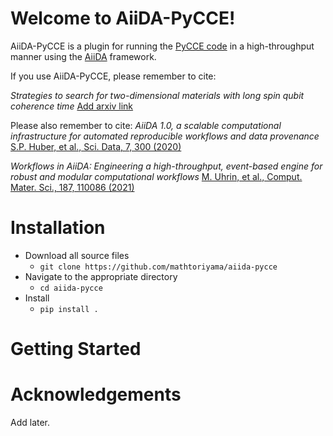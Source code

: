 Welcome to AiiDA-PyCCE!
=======================

AiiDA-PyCCE is a plugin for running the [PyCCE code](https://pycce.readthedocs.io/en/latest/) in a high-throughput manner using the [AiiDA](https://www.aiida.net/) framework.

If you use AiiDA-PyCCE, please remember to cite:

*Strategies to search for two-dimensional materials with long spin qubit coherence time*
[Add arxiv link]()

Please also remember to cite:
*AiiDA 1.0, a scalable computational infrastructure for automated reproducible workflows and data provenance*
[S.P. Huber, et al., Sci. Data, 7, 300 (2020)](https://www.nature.com/articles/s41597-020-00638-4)

*Workflows in AiiDA: Engineering a high-throughput, event-based engine for robust and modular computational workflows*
[M. Uhrin, et al., Comput. Mater. Sci., 187, 110086 (2021)](https://www.sciencedirect.com/science/article/pii/S0927025620305772?via%3Dihub)

Installation
============
- Download all source files
    - `git clone https://github.com/mathtoriyama/aiida-pycce`
- Navigate to the appropriate directory
    - `cd aiida-pycce`
- Install
    - `pip install .`

Getting Started
===============



Acknowledgements
================
Add later.


